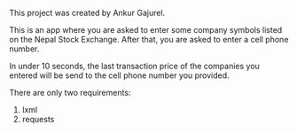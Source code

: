 This project was created by Ankur Gajurel.

This is an app where you are asked to enter some company symbols listed on the Nepal Stock Exchange.
After that, you are asked to enter a cell phone number.

In under 10 seconds, the last transaction price of the companies you entered will be send to the cell phone number you provided.

There are only two requirements:
1. lxml
2. requests
